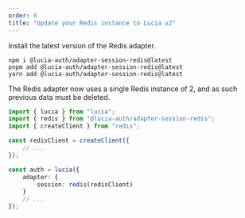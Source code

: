 ```yaml
---
order: 0
title: "Update your Redis instance to Lucia v2"
---
```


Install the latest version of the Redis adapter.

```
npm i @lucia-auth/adapter-session-redis@latest
pnpm add @lucia-auth/adapter-session-redis@latest
yarn add @lucia-auth/adapter-session-redis@latest
```

The Redis adapter now uses a single Redis instance of 2, and as such previous data must be deleted.

```ts
import { lucia } from "lucia";
import { redis } from "@lucia-auth/adapter-session-redis";
import { createClient } from "redis";

const redisClient = createClient({
	// ...
});

const auth = lucia({
	adapter: {
		session: redis(redisClient)
	}
	// ...
});
```
